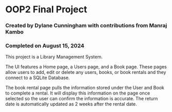 # OOP2 Final Project

### Created by Dylane Cunningham with contributions from Manraj Kambo
### Completed on August 15, 2024

This project is a Library Management System.

The UI features a Home page, a Users page, and a Book page. These pages allow users to add, edit or delete any users, books, or book rentals and they connect to a SQLite Database. 

The book rental page pulls the information stored under the User and Book to complete a rental. It will display this information on the page once selected so the user can confirm the information is accurate. The return date is automatically updated as 2 weeks after the rental date.
